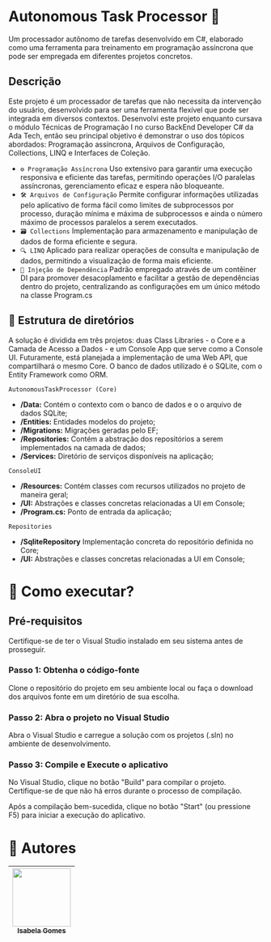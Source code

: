 # Autonomous Task Processor 🤖

 Um processador autônomo de tarefas desenvolvido em C#, elaborado como uma ferramenta para treinamento em programação assíncrona que pode ser empregada em diferentes projetos concretos.

## Descrição

Este projeto é um processador de tarefas que não necessita da intervenção do usuário, desenvolvido para ser uma ferramenta flexível que pode ser integrada em diversos contextos. Desenvolvi este projeto enquanto cursava o módulo Técnicas de Programação I no curso BackEnd Developer C# da Ada Tech, então seu principal
objetivo é demonstrar o uso dos tópicos abordados: Programação assíncrona, Arquivos de Configuração, Collections, LINQ e Interfaces de Coleção.

- `⚙️ Programação Assíncrona`
 Uso extensivo para garantir uma execução responsiva e eficiente das tarefas, permitindo operações I/O paralelas assíncronas, gerenciamento eficaz e espera não bloqueante.
- `🛠️ Arquivos de Configuração`
 Permite configurar informações utilizadas pelo aplicativo de forma fácil como limites de subprocessos por processo, duração mínima e máxima de subprocessos e ainda o número máximo de processos paralelos a serem executados.
- `🗃️ Collections`
 Implementação para armazenamento e manipulação de dados de forma eficiente e segura.
- `🔍 LINQ`
 Aplicado para realizar operações de consulta e manipulação de dados, permitindo a visualização de forma mais eficiente.
- `💉 Injeção de Dependência`
 Padrão empregado através de um contêiner DI para promover desacoplamento e facilitar a gestão de dependências dentro do projeto, centralizando as configurações em um único método na classe Program.cs

## 📁 Estrutura de diretórios
A solução é dividida em três projetos: duas Class Libraries - o Core e a Camada de Acesso a Dados - e um Console App que serve como a Console UI. Futuramente, está planejada a implementação de uma Web API, que compartilhará o mesmo Core. O banco de dados utilizado é o SQLite, com o Entity Framework como ORM.

`AutonomousTaskProcessor (Core)`
- **/Data:** Contém o contexto com o banco de dados e o o arquivo de dados SQLite;
-  **/Entities:** Entidades modelos do projeto;
- **/Migrations:** Migrações geradas pelo EF;
- **/Repositories:** Contém a abstração dos repositórios a serem implementados na camada de dados;
- **/Services:** Diretório de serviços disponíveis na aplicação;

`ConsoleUI`
- **/Resources:** Contém classes com recursos utilizados no projeto de maneira geral;
- **/UI:** Abstrações e classes concretas relacionadas a UI em Console;
- **/Program.cs:** Ponto de entrada da aplicação;

`Repositories`
- **/SqliteRepository** Implementação concreta do repositório definida no Core;
- **/UI:** Abstrações e classes concretas relacionadas a UI em Console;

# 🔧 Como executar?

## Pré-requisitos
Certifique-se de ter o Visual Studio instalado em seu sistema antes de prosseguir.

### Passo 1: Obtenha o código-fonte
Clone o repositório do projeto em seu ambiente local ou faça o download dos arquivos fonte em um diretório de sua escolha.

### Passo 2: Abra o projeto no Visual Studio
Abra o Visual Studio e carregue a solução com os projetos (.sln) no ambiente de desenvolvimento.

### Passo 3: Compile e Execute o aplicativo
No Visual Studio, clique no botão "Build" para compilar o projeto. Certifique-se de que não há erros durante o processo de compilação.

Após a compilação bem-sucedida, clique no botão "Start" (ou pressione F5) para iniciar a execução do aplicativo.

# 👥 Autores

| [<img src="https://avatars.githubusercontent.com/u/129897959?v=4" width=115><br><sub>Isabela Gomes</sub>](https://github.com/isabelamendesx)  |
| :---: | 
